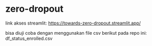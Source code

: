 # zero-dropout

link akses streamlit:
https://towards-zero-dropout.streamlit.app/

bisa diuji coba dengan menggunakan file csv berikut pada repo ini:
df_status_enrolled.csv
